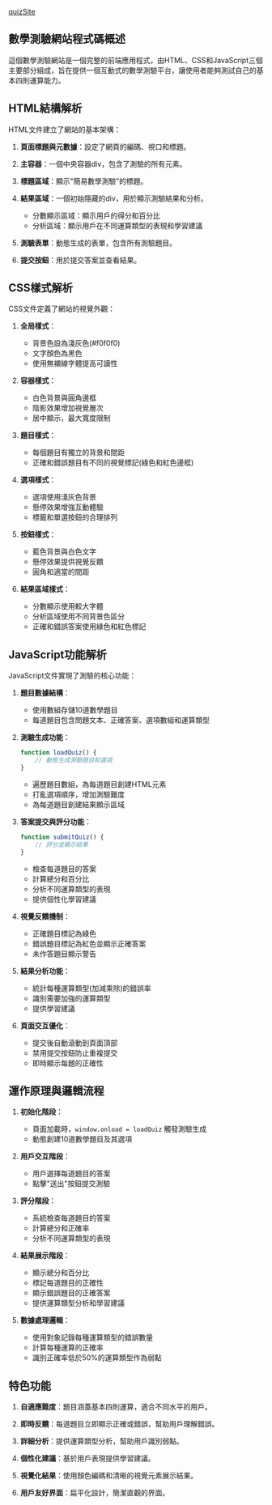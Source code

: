 <a href="https://alfo0924.github.io/quizsample/"> quizSite </a>
## 數學測驗網站程式碼概述

這個數學測驗網站是一個完整的前端應用程式，由HTML、CSS和JavaScript三個主要部分組成，旨在提供一個互動式的數學測驗平台，讓使用者能夠測試自己的基本四則運算能力。

## HTML結構解析

HTML文件建立了網站的基本架構：

1. **頁面標題與元數據**：設定了網頁的編碼、視口和標題。

2. **主容器**：一個中央容器div，包含了測驗的所有元素。

3. **標題區域**：顯示"簡易數學測驗"的標題。

4. **結果區域**：一個初始隱藏的div，用於顯示測驗結果和分析。
    - 分數顯示區域：顯示用戶的得分和百分比
    - 分析區域：顯示用戶在不同運算類型的表現和學習建議

5. **測驗表單**：動態生成的表單，包含所有測驗題目。

6. **提交按鈕**：用於提交答案並查看結果。

## CSS樣式解析

CSS文件定義了網站的視覺外觀：

1. **全局樣式**：
    - 背景色設為淺灰色(#f0f0f0)
    - 文字顏色為黑色
    - 使用無襯線字體提高可讀性

2. **容器樣式**：
    - 白色背景與圓角邊框
    - 陰影效果增加視覺層次
    - 居中顯示，最大寬度限制

3. **題目樣式**：
    - 每個題目有獨立的背景和間距
    - 正確和錯誤題目有不同的視覺標記(綠色和紅色邊框)

4. **選項樣式**：
    - 選項使用淺灰色背景
    - 懸停效果增強互動體驗
    - 標籤和單選按鈕的合理排列

5. **按鈕樣式**：
    - 藍色背景與白色文字
    - 懸停效果提供視覺反饋
    - 圓角和適當的間距

6. **結果區域樣式**：
    - 分數顯示使用較大字體
    - 分析區域使用不同背景色區分
    - 正確和錯誤答案使用綠色和紅色標記

## JavaScript功能解析

JavaScript文件實現了測驗的核心功能：

1. **題目數據結構**：
    - 使用數組存儲10道數學題目
    - 每道題目包含問題文本、正確答案、選項數組和運算類型

2. **測驗生成功能**：
   ```javascript
   function loadQuiz() {
       // 動態生成測驗題目和選項
   }
   ```
    - 遍歷題目數組，為每道題目創建HTML元素
    - 打亂選項順序，增加測驗難度
    - 為每道題目創建結果顯示區域

3. **答案提交與評分功能**：
   ```javascript
   function submitQuiz() {
       // 評分並顯示結果
   }
   ```
    - 檢查每道題目的答案
    - 計算總分和百分比
    - 分析不同運算類型的表現
    - 提供個性化學習建議

4. **視覺反饋機制**：
    - 正確題目標記為綠色
    - 錯誤題目標記為紅色並顯示正確答案
    - 未作答題目顯示警告

5. **結果分析功能**：
    - 統計每種運算類型(加減乘除)的錯誤率
    - 識別需要加強的運算類型
    - 提供學習建議

6. **頁面交互優化**：
    - 提交後自動滾動到頁面頂部
    - 禁用提交按鈕防止重複提交
    - 即時顯示每題的正確性

## 運作原理與邏輯流程

1. **初始化階段**：
    - 頁面加載時，`window.onload = loadQuiz` 觸發測驗生成
    - 動態創建10道數學題目及其選項

2. **用戶交互階段**：
    - 用戶選擇每道題目的答案
    - 點擊"送出"按鈕提交測驗

3. **評分階段**：
    - 系統檢查每道題目的答案
    - 計算總分和正確率
    - 分析不同運算類型的表現

4. **結果展示階段**：
    - 顯示總分和百分比
    - 標記每道題目的正確性
    - 顯示錯誤題目的正確答案
    - 提供運算類型分析和學習建議

5. **數據處理邏輯**：
    - 使用對象記錄每種運算類型的錯誤數量
    - 計算每種運算的正確率
    - 識別正確率低於50%的運算類型作為弱點

## 特色功能

1. **自適應難度**：題目涵蓋基本四則運算，適合不同水平的用戶。

2. **即時反饋**：每道題目立即顯示正確或錯誤，幫助用戶理解錯誤。

3. **詳細分析**：提供運算類型分析，幫助用戶識別弱點。

4. **個性化建議**：基於用戶表現提供學習建議。

5. **視覺化結果**：使用顏色編碼和清晰的視覺元素展示結果。

6. **用戶友好界面**：扁平化設計，簡潔直觀的界面。
